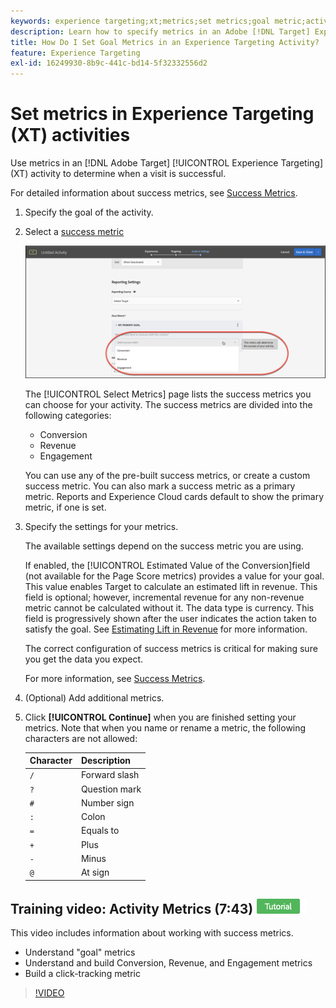 ```yaml
---
keywords: experience targeting;xt;metrics;set metrics;goal metric;activity settings;success metric;conversion;revenue;engagement
description: Learn how to specify metrics in an Adobe [!DNL Target] Experience Targeting activity to determine when a visit is successful, such as Conversion, Revenue, and Engagement.
title: How Do I Set Goal Metrics in an Experience Targeting Activity?
feature: Experience Targeting
exl-id: 16249930-8b9c-441c-bd14-5f32332556d2
---
```

# Set metrics in Experience Targeting (XT) activities

Use metrics in an [!DNL Adobe Target] [!UICONTROL Experience Targeting] (XT) activity to determine when a visit is successful.

For detailed information about success metrics, see [Success Metrics](/help/main/c-activities/r-success-metrics/success-metrics.md#reference_D011575C85DA48E989A244593D9B9924). 

1. Specify the goal of the activity.
1. Select a [success metric](/help/main/c-activities/r-success-metrics/success-metrics.md#reference_D011575C85DA48E989A244593D9B9924)

   ![Select success metric](/help/main/c-activities/t-experience-target/t-xt-create/assets/ab_metrics-new.png)

   The [!UICONTROL Select Metrics] page lists the success metrics you can choose for your activity. The success metrics are divided into the following categories:

   * Conversion 
   * Revenue 
   * Engagement

   You can use any of the pre-built success metrics, or create a custom success metric. You can also mark a success metric as a primary metric. Reports and Experience Cloud cards default to show the primary metric, if one is set. 
1. Specify the settings for your metrics.

   The available settings depend on the success metric you are using.

   If enabled, the [!UICONTROL Estimated Value of the Conversion]field (not available for the Page Score metrics) provides a value for your goal. This value enables Target to calculate an estimated lift in revenue. This field is optional; however, incremental revenue for any non-revenue metric cannot be calculated without it. The data type is currency. This field is progressively shown after the user indicates the action taken to satisfy the goal. See [Estimating Lift in Revenue](/help/main/administrating-target/r-target-account-preferences/estimating-lift-in-revenue.md) for more information.

   The correct configuration of success metrics is critical for making sure you get the data you expect.

   For more information, see [Success Metrics](/help/main/c-activities/r-success-metrics/success-metrics.md#reference_D011575C85DA48E989A244593D9B9924). 
1. (Optional) Add additional metrics.
1. Click **[!UICONTROL Continue]** when you are finished setting your metrics.
Note that when you name or rename a metric, the following characters are not allowed:

   | Character | Description |
   |--- |--- |
   |`/`|Forward slash|
   |`?`|Question mark|
   |`#`|Number sign|
   |`:`|Colon|
   |`=`|Equals to|
   |`+`|Plus|
   |`-`|Minus|
   |`@`|At sign|

## Training video: Activity Metrics (7:43) ![Tutorial badge](/help/main/assets/tutorial.png)


This video includes information about working with success metrics.

* Understand "goal" metrics 
* Understand and build Conversion, Revenue, and Engagement metrics 
* Build a click-tracking metric

>[!VIDEO](https://video.tv.adobe.com/v/17380)

